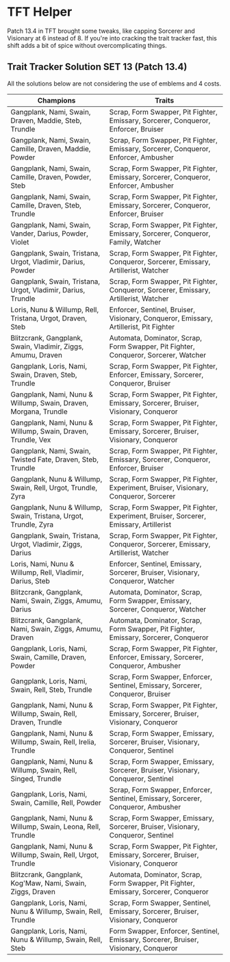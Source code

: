 # TFT Helper

Patch 13.4 in TFT brought some tweaks, like capping Sorcerer and Visionary at 6 instead of 8. If you're into cracking the trait tracker fast, this shift adds a bit of spice without overcomplicating things.

## Trait Tracker Solution SET 13 (Patch 13.4)

All the solutions below are not considering the use of emblems and 4 costs.

Champions | Traits
--- | ---
Gangplank, Nami, Swain, Draven, Maddie, Steb, Trundle | Scrap, Form Swapper, Pit Fighter, Emissary, Sorcerer, Conqueror, Enforcer, Bruiser
Gangplank, Nami, Swain, Camille, Draven, Maddie, Powder | Scrap, Form Swapper, Pit Fighter, Emissary, Sorcerer, Conqueror, Enforcer, Ambusher
Gangplank, Nami, Swain, Camille, Draven, Powder, Steb | Scrap, Form Swapper, Pit Fighter, Emissary, Sorcerer, Conqueror, Enforcer, Ambusher
Gangplank, Nami, Swain, Camille, Draven, Steb, Trundle | Scrap, Form Swapper, Pit Fighter, Emissary, Sorcerer, Conqueror, Enforcer, Bruiser
Gangplank, Nami, Swain, Vander, Darius, Powder, Violet | Scrap, Form Swapper, Pit Fighter, Emissary, Sorcerer, Conqueror, Family, Watcher
Gangplank, Swain, Tristana, Urgot, Vladimir, Darius, Powder | Scrap, Form Swapper, Pit Fighter, Conqueror, Sorcerer, Emissary, Artillerist, Watcher
Gangplank, Swain, Tristana, Urgot, Vladimir, Darius, Trundle | Scrap, Form Swapper, Pit Fighter, Conqueror, Sorcerer, Emissary, Artillerist, Watcher
Loris, Nunu & Willump, Rell, Tristana, Urgot, Draven, Steb | Enforcer, Sentinel, Bruiser, Visionary, Conqueror, Emissary, Artillerist, Pit Fighter
Blitzcrank, Gangplank, Swain, Vladimir, Ziggs, Amumu, Draven | Automata, Dominator, Scrap, Form Swapper, Pit Fighter, Conqueror, Sorcerer, Watcher
Gangplank, Loris, Nami, Swain, Draven, Steb, Trundle | Scrap, Form Swapper, Pit Fighter, Enforcer, Emissary, Sorcerer, Conqueror, Bruiser
Gangplank, Nami, Nunu & Willump, Swain, Draven, Morgana, Trundle | Scrap, Form Swapper, Pit Fighter, Emissary, Sorcerer, Bruiser, Visionary, Conqueror
Gangplank, Nami, Nunu & Willump, Swain, Draven, Trundle, Vex | Scrap, Form Swapper, Pit Fighter, Emissary, Sorcerer, Bruiser, Visionary, Conqueror
Gangplank, Nami, Swain, Twisted Fate, Draven, Steb, Trundle | Scrap, Form Swapper, Pit Fighter, Emissary, Sorcerer, Conqueror, Enforcer, Bruiser
Gangplank, Nunu & Willump, Swain, Rell, Urgot, Trundle, Zyra | Scrap, Form Swapper, Pit Fighter, Experiment, Bruiser, Visionary, Conqueror, Sorcerer
Gangplank, Nunu & Willump, Swain, Tristana, Urgot, Trundle, Zyra | Scrap, Form Swapper, Pit Fighter, Experiment, Bruiser, Sorcerer, Emissary, Artillerist
Gangplank, Swain, Tristana, Urgot, Vladimir, Ziggs, Darius | Scrap, Form Swapper, Pit Fighter, Conqueror, Sorcerer, Emissary, Artillerist, Watcher
Loris, Nami, Nunu & Willump, Rell, Vladimir, Darius, Steb | Enforcer, Sentinel, Emissary, Sorcerer, Bruiser, Visionary, Conqueror, Watcher
Blitzcrank, Gangplank, Nami, Swain, Ziggs, Amumu, Darius | Automata, Dominator, Scrap, Form Swapper, Emissary, Sorcerer, Conqueror, Watcher
Blitzcrank, Gangplank, Nami, Swain, Ziggs, Amumu, Draven | Automata, Dominator, Scrap, Form Swapper, Pit Fighter, Emissary, Sorcerer, Conqueror
Gangplank, Loris, Nami, Swain, Camille, Draven, Powder | Scrap, Form Swapper, Pit Fighter, Enforcer, Emissary, Sorcerer, Conqueror, Ambusher
Gangplank, Loris, Nami, Swain, Rell, Steb, Trundle | Scrap, Form Swapper, Enforcer, Sentinel, Emissary, Sorcerer, Conqueror, Bruiser
Gangplank, Nami, Nunu & Willump, Swain, Rell, Draven, Trundle | Scrap, Form Swapper, Pit Fighter, Emissary, Sorcerer, Bruiser, Visionary, Conqueror
Gangplank, Nami, Nunu & Willump, Swain, Rell, Irelia, Trundle | Scrap, Form Swapper, Emissary, Sorcerer, Bruiser, Visionary, Conqueror, Sentinel
Gangplank, Nami, Nunu & Willump, Swain, Rell, Singed, Trundle | Scrap, Form Swapper, Emissary, Sorcerer, Bruiser, Visionary, Conqueror, Sentinel
Gangplank, Loris, Nami, Swain, Camille, Rell, Powder | Scrap, Form Swapper, Enforcer, Sentinel, Emissary, Sorcerer, Conqueror, Ambusher
Gangplank, Nami, Nunu & Willump, Swain, Leona, Rell, Trundle | Scrap, Form Swapper, Emissary, Sorcerer, Bruiser, Visionary, Conqueror, Sentinel
Gangplank, Nami, Nunu & Willump, Swain, Rell, Urgot, Trundle | Scrap, Form Swapper, Pit Fighter, Emissary, Sorcerer, Bruiser, Visionary, Conqueror
Blitzcrank, Gangplank, Kog'Maw, Nami, Swain, Ziggs, Draven | Automata, Dominator, Scrap, Form Swapper, Pit Fighter, Emissary, Sorcerer, Conqueror
Gangplank, Loris, Nami, Nunu & Willump, Swain, Rell, Trundle | Scrap, Form Swapper, Sentinel, Emissary, Sorcerer, Bruiser, Visionary, Conqueror
Gangplank, Loris, Nami, Nunu & Willump, Swain, Rell, Steb | Form Swapper, Enforcer, Sentinel, Emissary, Sorcerer, Bruiser, Visionary, Conqueror